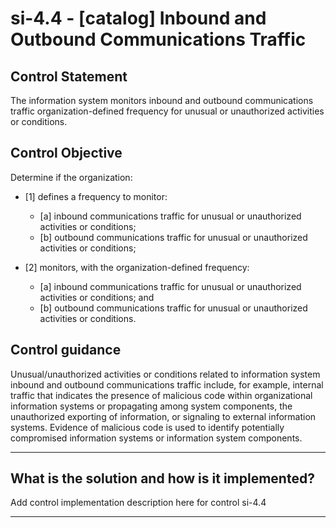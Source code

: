 # si-4.4 - \[catalog\] Inbound and Outbound Communications Traffic

## Control Statement

The information system monitors inbound and outbound communications traffic organization-defined frequency for unusual or unauthorized activities or conditions.

## Control Objective

Determine if the organization:

- \[1\] defines a frequency to monitor:

  - \[a\] inbound communications traffic for unusual or unauthorized activities or conditions;
  - \[b\] outbound communications traffic for unusual or unauthorized activities or conditions;

- \[2\] monitors, with the organization-defined frequency:

  - \[a\] inbound communications traffic for unusual or unauthorized activities or conditions; and
  - \[b\] outbound communications traffic for unusual or unauthorized activities or conditions.

## Control guidance

Unusual/unauthorized activities or conditions related to information system inbound and outbound communications traffic include, for example, internal traffic that indicates the presence of malicious code within organizational information systems or propagating among system components, the unauthorized exporting of information, or signaling to external information systems. Evidence of malicious code is used to identify potentially compromised information systems or information system components.

______________________________________________________________________

## What is the solution and how is it implemented?

Add control implementation description here for control si-4.4

______________________________________________________________________
